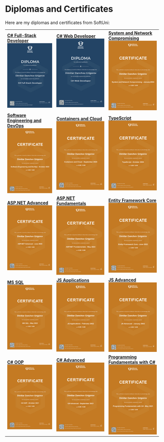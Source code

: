 # Diplomas and Certificates

Here are my diplomas and certificates from SoftUni:

<table>
  <tr>
    <td>
      <a href="https://softuni.bg/certificates/details/208752/4708d8f7"><b>C# Full-Stack Developer</b></a><br>
      <a href="Certificates/Diploma%20for%20C%23%20Full-Stack%20Developer.jpeg"><img src="Certificates/Thumbnails/Diploma%20for%20C%23%20Full-Stack%20Developer.jpeg" alt="C# Full-Stack Developer" width="250"></a>
    </td>
    <td>
      <a href="https://softuni.bg/certificates/details/193727/ee8a5cc9"><b>C# Web Developer</b></a><br>
      <a href="Certificates/Diploma%20for%20C%23%20Web%20Developer.jpeg"><img src="Certificates/Thumbnails/Diploma%20for%20C%23%20Web%20Developer.jpeg" alt="C# Web Developer" width="250"></a>
    </td>
    <td>
      <a href="https://softuni.bg/certificates/details/208227/7845e2bc"><b>System and Network Compromising</b></a><br>
      <a href="Certificates/System%20and%20Network%20Compromising%20-%20January2024%20-%20Certificate.jpeg"><img src="Certificates/Thumbnails/System%20and%20Network%20Compromising%20-%20January2024%20-%20Certificate.jpeg" alt="System and Network Compromising" width="250"></a>
    </td>
  </tr>
  <tr>
    <td>
      <a href="https://softuni.bg/certificates/details/201265/f4899d31"><b>Software Engineering and DevOps</b></a><br>
      <a href="Certificates/Software%20Engineering%20and%20DevOps%20-%20October%202023%20-%20Certificate.jpeg"><img src="Certificates/Thumbnails/Software%20Engineering%20and%20DevOps%20-%20October%202023%20-%20Certificate.jpeg" alt="Software Engineering and DevOps" width="250"></a>
    </td>
    <td>
      <a href="https://softuni.bg/certificates/details/192064/b37be003"><b>Containers and Cloud</b></a><br>
      <a href="Certificates/Containers%20and%20Cloud%20-%20September%202023%20-%20Certificate.jpeg"><img src="Certificates/Thumbnails/Containers%20and%20Cloud%20-%20September%202023%20-%20Certificate.jpeg" alt="Containers and Cloud" width="250"></a>
    </td>
    <td>
      <a href="https://softuni.bg/certificates/details/193705/a00ad575"><b>TypeScript</b></a><br>
      <a href="Certificates/TypeScript%20-%20October%202023%20-%20Certificate.jpeg"><img src="Certificates/Thumbnails/TypeScript%20-%20October%202023%20-%20Certificate.jpeg" alt="TypeScript" width="250"></a>
    </td>
  </tr>
  <tr>
    <td>
      <a href="https://softuni.bg/certificates/details/184363/ac9c8c00"><b>ASP.NET Advanced</b></a><br>
      <a href="Certificates/ASP.NET%20Advanced%20-%20June%202023%20-%20Certificate.jpeg"><img src="Certificates/Thumbnails/ASP.NET%20Advanced%20-%20June%202023%20-%20Certificate.jpeg" alt="ASP.NET Advanced" width="250"></a>
    </td>
    <td>
      <a href="https://softuni.bg/certificates/details/175424/5918dc81"><b>ASP.NET Fundamentals</b></a><br>
      <a href="Certificates/ASP.NET%20Fundamentals%20-%20May%202023%20-%20Certificate.jpeg"><img src="Certificates/Thumbnails/ASP.NET%20Fundamentals%20-%20May%202023%20-%20Certificate.jpeg" alt="ASP.NET Fundamentals" width="250"></a>
    </td>
    <td>
      <a href="https://softuni.bg/certificates/details/138342/6d91675b"><b>Entity Framework Core</b></a><br>
      <a href="Certificates/Entity%20Framework%20Core%20-%20June%202022%20-%20Certificate.jpeg"><img src="Certificates/Thumbnails/Entity%20Framework%20Core%20-%20June%202022%20-%20Certificate.jpeg" alt="Entity Framework Core" width="250"></a>
    </td>
  </tr>
  <tr>
    <td>
      <a href="https://softuni.bg/certificates/details/134829/91799a33"><b>MS SQL</b></a><br>
      <a href="Certificates/MS%20SQL%20-%20May%202022%20-%20Certificate.jpeg"><img src="Certificates/Thumbnails/MS%20SQL%20-%20May%202022%20-%20Certificate.jpeg" alt="MS SQL" width="250"></a>
    </td>
    <td>
      <a href="https://softuni.bg/certificates/details/130249/a47a44da"><b>JS Applications</b></a><br>
      <a href="Certificates/JS%20Applications%20-%20February%202022%20-%20Certificate.jpeg"><img src="Certificates/Thumbnails/JS%20Applications%20-%20February%202022%20-%20Certificate.jpeg" alt="JS Applications" width="250"></a>
    </td>
    <td>
      <a href="https://softuni.bg/certificates/details/126707/5f49614a"><b>JS Advanced</b></a><br>
      <a href="Certificates/JS%20Advanced%20-%20January%202022%20-%20Certificate.jpeg"><img src="Certificates/Thumbnails/JS%20Advanced%20-%20January%202022%20-%20Certificate.jpeg" alt="JS Advanced" width="250"></a>
    </td>
  </tr>
  <tr>
    <td>
      <a href="https://softuni.bg/certificates/details/120516/e6d1bf9e"><b>C# OOP</b></a><br>
      <a href="Certificates/C%23%20OOP%20-%20October%202021%20-%20Certificate.jpeg"><img src="Certificates/Thumbnails/C%23%20OOP%20-%20October%202021%20-%20Certificate.jpeg" alt="C# OOP" width="250"></a>
    </td>
    <td>
      <a href="https://softuni.bg/certificates/details/114373/0fc8c502"><b>C# Advanced</b></a><br>
      <a href="Certificates/C%23%20Advanced%20-%20September%202021%20-%20Certificate.jpeg"><img src="Certificates/Thumbnails/C%23%20Advanced%20-%20September%202021%20-%20Certificate.jpeg" alt="C# Advanced" width="250"></a>
    </td>
    <td>
      <a href="https://softuni.bg/certificates/details/111756/52602fe4"><b>Programming Fundamentals with C#</b></a><br>
      <a href="Certificates/Programming%20Fundamentals%20with%20C%23%20-%20May%202021%20-%20Certificate.jpeg"><img src="Certificates/Thumbnails/Programming%20Fundamentals%20with%20C%23%20-%20May%202021%20-%20Certificate.jpeg" alt="Programming Fundamentals with C#" width="250"></a>
    </td>
  </tr>
</table>
